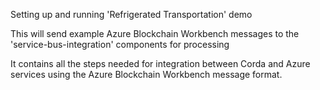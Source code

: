 
Setting up and running 'Refrigerated Transportation' demo 

This will send example Azure Blockchain Workbench messages to the 'service-bus-integration'
components for processing

It contains all the steps needed for integration between Corda and Azure services using the 
Azure Blockchain Workbench message format. 



